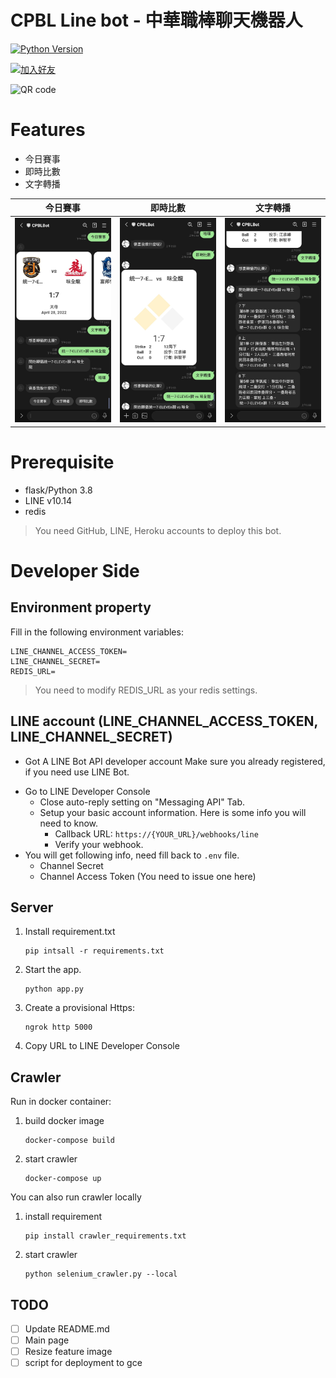 

# CPBL Line bot - 中華職棒聊天機器人

[![Python Version](https://img.shields.io/badge/Python-%3E%3D%203.5-blue.svg)](https://badge.fury.io/py/lotify)

<a href="https://lin.ee/sxU8wpe"><img src="https://scdn.line-apps.com/n/line_add_friends/btn/zh-Hant.png" alt="加入好友" height="36" border="0"></a>  

<img src="https://qr-official.line.me/sid/M/833kcygo.png?shortenUrl=true" alt="QR code">

# Features
- 今日賽事
- 即時比數
- 文字轉播

| 今日賽事                             | 即時比數                             | 文字轉播                             |
|----------------------------------|----------------------------------|----------------------------------|
| ![image](./assets/demo_pic1.jpg) | ![image](./assets/demo_pic2.jpg) | ![image](./assets/demo_pic3.jpg) |

# Prerequisite

- flask/Python 3.8
- LINE v10.14
- redis

> You need GitHub, LINE, Heroku accounts to deploy this bot.

# Developer Side

## Environment property

Fill in the following environment variables:

```
LINE_CHANNEL_ACCESS_TOKEN=
LINE_CHANNEL_SECRET=
REDIS_URL=
```

> You need to modify REDIS_URL as your redis settings.

## LINE account (LINE_CHANNEL_ACCESS_TOKEN, LINE_CHANNEL_SECRET)

- Got A LINE Bot API developer account Make sure you already registered, if you need use LINE Bot.

* Go to LINE Developer Console
    - Close auto-reply setting on "Messaging API" Tab.
    - Setup your basic account information. Here is some info you will need to know.
        - Callback URL: `https://{YOUR_URL}/webhooks/line`
        - Verify your webhook.
* You will get following info, need fill back to `.env` file.
    - Channel Secret
    - Channel Access Token (You need to issue one here)

## Server 

1. Install requirement.txt
    ```
    pip intsall -r requirements.txt
    ```

2. Start the app.

    ```
    python app.py
    ```

3. Create a provisional Https:

    ```
    ngrok http 5000
    ```

4. Copy URL to LINE Developer Console

## Crawler

Run in docker container:
1. build docker image

    ```
    docker-compose build
    ```
2. start crawler

    ```
    docker-compose up
    ```
You can also run crawler locally
1. install requirement

    ```
    pip install crawler_requirements.txt
    ```
2. start crawler

    ```
    python selenium_crawler.py --local
    ```
## TODO

- [ ] Update README.md
- [ ] Main page
- [ ] Resize feature image
- [ ] script for deployment to gce